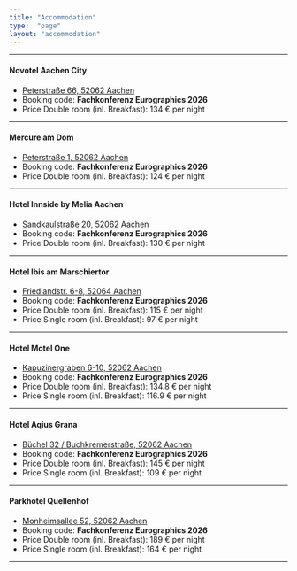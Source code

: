 ```yaml
---
title: "Accommodation"
type:  "page"
layout: "accommodation"
---
```




<!-- ### Official Hotels near EG2026 Venue -->

---

#### **Novotel Aachen City**

- [Peterstraße 66, 52062 Aachen](https://maps.app.goo.gl/b4sTWaNTcNthyd6A9)
- Booking code: **Fachkonferenz Eurographics 2026**
- Price Double room (inl. Breakfast): 134 € per night


---

#### **Mercure am Dom**

- [Peterstraße 1, 52062 Aachen](https://maps.app.goo.gl/pgJa1pqpGwJ8Pd4j6)
- Booking code: **Fachkonferenz Eurographics 2026**
- Price Double room (inl. Breakfast): 124 € per night


---


#### **Hotel Innside by Melia Aachen**

- [Sandkaulstraße 20, 52062 Aachen](https://maps.app.goo.gl/Yg4b3uZqov8LreGH7)
- Booking code: **Fachkonferenz Eurographics 2026**
- Price Double room (inl. Breakfast): 130 € per night
  

---

#### **Hotel Ibis am Marschiertor**

- [Friedlandstr. 6-8, 52064 Aachen](https://maps.app.goo.gl/3b4rZ6tCfTwKZju58)
- Booking code: **Fachkonferenz Eurographics 2026**
- Price Double room (inl. Breakfast): 115 € per night
- Price Single room (inl. Breakfast): 97 € per night

---

#### **Hotel Motel One**

- [Kapuzinergraben 6-10, 52062 Aachen](https://maps.app.goo.gl/d2zCDYRRy6hGYgy38)
- Booking code: **Fachkonferenz Eurographics 2026**
- Price Double room (inl. Breakfast): 134.8 € per night
- Price Single room (inl. Breakfast): 116.9 € per night

---

#### **Hotel Aqius Grana**

- [Büchel 32 / Buchkremerstraße, 52062 Aachen](https://maps.app.goo.gl/NAf1krDWjx6D9BEF8)
- Booking code: **Fachkonferenz Eurographics 2026**
- Price Double room (inl. Breakfast): 145 € per night
- Price Single room (inl. Breakfast): 109 € per night

---

#### **Parkhotel Quellenhof**

- [Monheimsallee 52, 52062 Aachen](https://maps.app.goo.gl/YonJX2CjDJUrkGWLA)
- Booking code: **Fachkonferenz Eurographics 2026**
- Price Double room (inl. Breakfast): 189 € per night
- Price Single room (inl. Breakfast): 164 € per night
  
---
